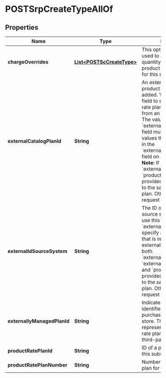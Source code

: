 

# POSTSrpCreateTypeAllOf


## Properties

| Name | Type | Description | Notes |
|------------ | ------------- | ------------- | -------------|
|**chargeOverrides** | [**List&lt;POSTScCreateType&gt;**](POSTScCreateType.md) | This optional container is used to override the quantity of one or more product rate plan charges for this subscription.  |  [optional] |
|**externalCatalogPlanId** | **String** | An external ID of the product rate plan to be added. You can use this field to specify a product rate plan that is imported from an external system. The value of the &#x60;externalCatalogPlanId&#x60; field must match one of the values that are predefined in the &#x60;externallyManagedPlanIds&#x60; field on a product rate plan.  **Note:** If both &#x60;externalCatalogPlanId&#x60; and &#x60;productRatePlanId&#x60; are provided. They must point to the same product rate plan. Otherwise, the request would fail.  |  [optional] |
|**externalIdSourceSystem** | **String** | The ID of the external source system. You can use this field and &#x60;externalCatalogPlanId&#x60; to specify a product rate plan that is imported from an external system.  **Note:** If both &#x60;externalCatalogPlanId&#x60;, &#x60;externalIdSourceSystem&#x60; and &#x60;productRatePlanId&#x60; are provided. They must point to the same product rate plan. Otherwise, the request would fail.  |  [optional] |
|**externallyManagedPlanId** | **String** | Indicates the unique identifier for the rate plan purchased on a third-party store. This field is used to represent a subscription rate plan created through third-party stores.  |  [optional] |
|**productRatePlanId** | **String** | ID of a product rate plan for this subscription.  |  [optional] |
|**productRatePlanNumber** | **String** | Number of a product rate plan for this subscription.  |  [optional] |



